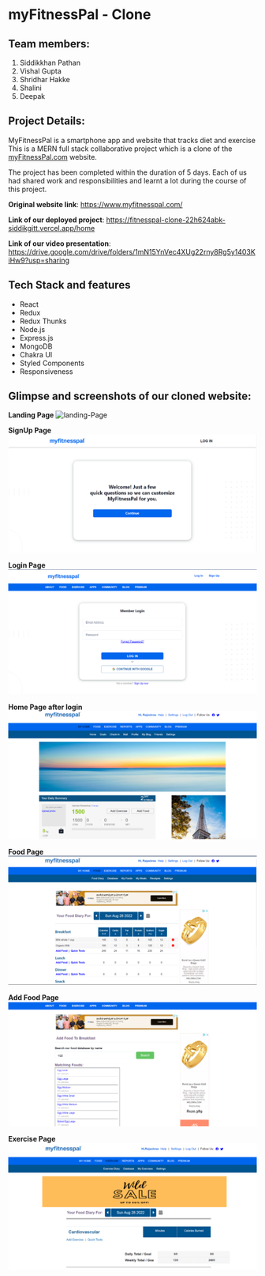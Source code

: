 # myFitnessPal - Clone

## Team members:
1. Siddikkhan Pathan
2. Vishal Gupta
3. Shridhar Hakke
4. Shalini
5. Deepak

## Project Details:
MyFitnessPal is a smartphone app and website that tracks diet and exercise  This is a MERN full stack collaborative project which is a clone of the [myFitnessPal.com](https://www.myfitnesspal.com/) website.

The project has been completed within the duration of 5 days. Each of us had shared work and responsibilities and learnt a lot during the course of this project.

**Original website link**: https://www.myfitnesspal.com/

**Link of our deployed project**: https://fitnesspal-clone-22h624abk-siddikgitt.vercel.app/home

**Link of our video presentation**: https://drive.google.com/drive/folders/1mN15YnVec4XUg22rny8Rg5y1403KiHw9?usp=sharing

## Tech Stack and features
- React
- Redux
- Redux Thunks
- Node.js
- Express.js
- MongoDB
- Chakra UI
- Styled Components
- Responsiveness


## Glimpse and screenshots of our cloned website:
**Landing Page**
<img src="https://i.ibb.co/nP4Kstz/landing-Page.png" alt="landing-Page" border="0">
<!-- ![App Screenshot](landingPage.png) -->

**SignUp Page**
![App Screenshot](./screenshots/signup.png)

**Login Page**
![App Screenshot](./screenshots/login.png)

**Home Page after login**
![App Screenshot](./screenshots/homeAfterLogin.png)


**Food Page**
![App Screenshot](./screenshots/food.png)

**Add Food Page**
![App Screenshot](./screenshots/addFood.png)

**Exercise Page**
![App Screenshot](./screenshots/exercise.png)



